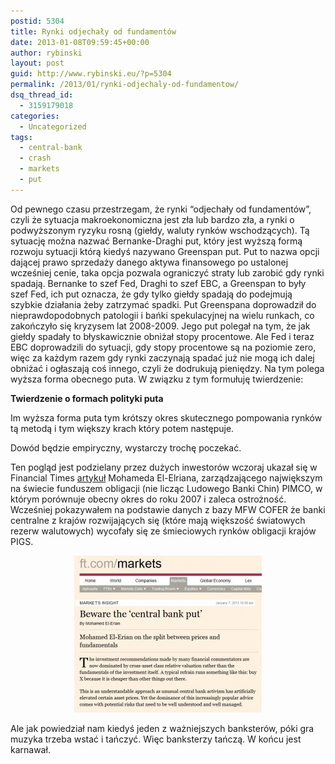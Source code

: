 ```yaml
---
postid: 5304
title: Rynki odjechały od fundamentów
date: 2013-01-08T09:59:45+00:00
author: rybinski
layout: post
guid: http://www.rybinski.eu/?p=5304
permalink: /2013/01/rynki-odjechaly-od-fundamentow/
dsq_thread_id:
  - 3159179018
categories:
  - Uncategorized
tags:
  - central-bank
  - crash
  - markets
  - put
---
```

Od pewnego czasu przestrzegam, że rynki “odjechały od fundamentów”, czyli że sytuacja makroekonomiczna jest zła lub bardzo zła, a rynki o podwyższonym ryzyku rosną (giełdy, waluty rynków wschodzących). Tą sytuację można nazwać Bernanke-Draghi put, który jest wyższą formą rozwoju sytuacji którą kiedyś nazywano Greenspan put. Put to nazwa opcji dającej prawo sprzedaży danego aktywa finansowego po ustalonej wcześniej cenie, taka opcja pozwala ograniczyć straty lub zarobić gdy rynki spadają. Bernanke to szef Fed, Draghi to szef EBC, a Greenspan to były szef Fed, ich put oznacza, że gdy tylko giełdy spadają do podejmują szybkie działania żeby zatrzymać spadki. Put Greenspana doprowadził do nieprawdopodobnych patologii i bańki spekulacyjnej na wielu runkach, co zakończyło się kryzysem lat 2008-2009. Jego put polegał na tym, że jak giełdy spadały to błyskawicznie obniżał stopy procentowe. Ale Fed i teraz EBC doprowadzili do sytuacji, gdy stopy procentowe są na poziomie zero, więc za każdym razem gdy rynki zaczynają spadać już nie mogą ich dalej obniżać i ogłaszają coś innego, czyli że dodrukują pieniędzy. Na tym polega wyższa forma obecnego puta. W związku z tym formułuję twierdzenie:

**Twierdzenie o formach polityki puta**

Im wyższa forma puta tym krótszy okres skutecznego pompowania rynków tą metodą i tym większy krach który potem następuje.

Dowód będzie empiryczny, wystarczy trochę poczekać.

Ten pogląd jest podzielany przez dużych inwestorów wczoraj ukazał się w Financial Times [artykuł](http://www.ft.com/intl/cms/s/0/bb66425c-54cf-11e2-89e0-00144feab49a.html#axzz2HN5Z8CYq) Mohameda El-Elriana, zarządzającego największym na świecie funduszem obligacji (nie licząc Ludowego Banki Chin) PIMCO, w którym porównuje obecny okres do roku 2007 i zaleca ostrożność. Wcześniej pokazywałem na podstawie danych z bazy MFW COFER że banki centralne z krajów rozwijających się (które mają większość światowych rezerw walutowych) wycofały się ze śmieciowych rynków obligacji krajów PIGS.

<p style="text-align: center;">
  <a href="/uploads/2013/01/El_Erian_on_CB_put.jpg"><img class="size-medium wp-image-5305 aligncenter" title="El_Erian_on_CB_put" src="/uploads/2013/01/El_Erian_on_CB_put-300x251.jpg" alt="" width="300" height="251" /></a>
</p>

Ale jak powiedział nam kiedyś jeden z ważniejszych banksterów, póki gra muzyka trzeba wstać i tańczyć. Więc banksterzy tańczą. W końcu jest karnawał.

 
